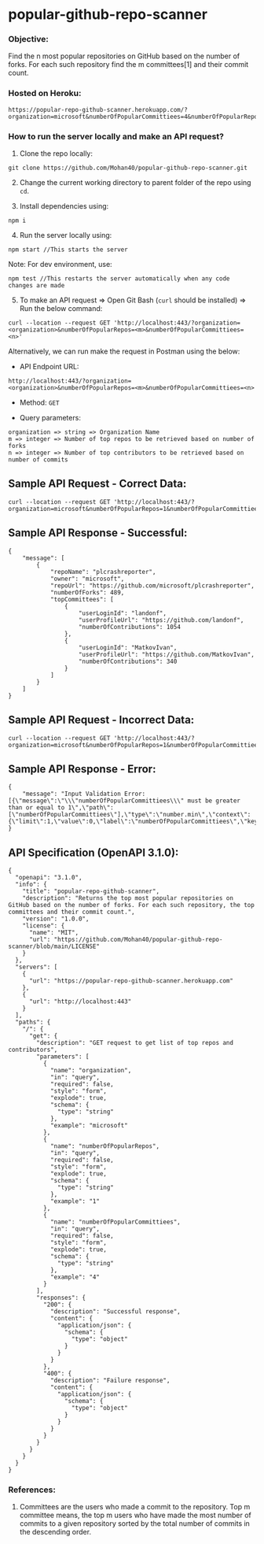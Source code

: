 # popular-github-repo-scanner

### Objective: 
Find the n most popular repositories on GitHub based on the number of forks. For each such repository find the m committees[1] and their commit count.

### Hosted on Heroku:
```
https://popular-repo-github-scanner.herokuapp.com/?organization=microsoft&numberOfPopularCommittiees=4&numberOfPopularRepos=1
```

### How to run the server locally and make an API request?
1. Clone the repo locally: 
```
git clone https://github.com/Mohan40/popular-github-repo-scanner.git
```
2. Change the current working directory to parent folder of the repo using ```cd```. 

3. Install dependencies using:
```
npm i
```
4. Run the server locally using:
```
npm start //This starts the server
```
Note: For dev environment, use:
```
npm test //This restarts the server automatically when any code changes are made
```
5. To make an API request => Open Git Bash (```curl``` should be installed) => Run the below command:
```
curl --location --request GET 'http://localhost:443/?organization=<organization>&numberOfPopularRepos=<m>&numberOfPopularCommittiees=<n>'
```

Alternatively, we can run make the request in Postman using the below: 

* API Endpoint URL: 
```
http://localhost:443/?organization=<organization>&numberOfPopularRepos=<m>&numberOfPopularCommittiees=<n>
```

* Method: ```GET``` 

* Query parameters: 
```
organization => string => Organization Name
m => integer => Number of top repos to be retrieved based on number of forks
n => integer => Number of top contributors to be retrieved based on number of commits
```


## Sample API Request - Correct Data:
```
curl --location --request GET 'http://localhost:443/?organization=microsoft&numberOfPopularRepos=1&numberOfPopularCommittiees=2'
```

## Sample API Response - Successful:
```
{
    "message": [
        {
            "repoName": "plcrashreporter",
            "owner": "microsoft",
            "repoUrl": "https://github.com/microsoft/plcrashreporter",
            "numberOfForks": 489,
            "topCommittees": [
                {
                    "userLoginId": "landonf",
                    "userProfileUrl": "https://github.com/landonf",
                    "numberOfContributions": 1054
                },
                {
                    "userLoginId": "MatkovIvan",
                    "userProfileUrl": "https://github.com/MatkovIvan",
                    "numberOfContributions": 340
                }
            ]
        }
    ]
}
```


## Sample API Request - Incorrect Data:
```
curl --location --request GET 'http://localhost:443/?organization=microsoft&numberOfPopularRepos=1&numberOfPopularCommittiees=0'
```

## Sample API Response - Error:
```
{
    "message": "Input Validation Error: [{\"message\":\"\\\"numberOfPopularCommittiees\\\" must be greater than or equal to 1\",\"path\":[\"numberOfPopularCommittiees\"],\"type\":\"number.min\",\"context\":{\"limit\":1,\"value\":0,\"label\":\"numberOfPopularCommittiees\",\"key\":\"numberOfPopularCommittiees\"}}]"
}
```


## API Specification (OpenAPI 3.1.0):
```
{
  "openapi": "3.1.0",
  "info": {
    "title": "popular-repo-github-scanner",
    "description": "Returns the top most popular repositories on GitHub based on the number of forks. For each such repository, the top committees and their commit count.",
    "version": "1.0.0",
    "license": {
      "name": "MIT",
      "url": "https://github.com/Mohan40/popular-github-repo-scanner/blob/main/LICENSE"
    }
  },
  "servers": [
    {
      "url": "https://popular-repo-github-scanner.herokuapp.com"
    },
    {
      "url": "http://localhost:443"
    }
  ],
  "paths": {
    "/": {
      "get": {
        "description": "GET request to get list of top repos and contributors",
        "parameters": [
          {
            "name": "organization",
            "in": "query",
            "required": false,
            "style": "form",
            "explode": true,
            "schema": {
              "type": "string"
            },
            "example": "microsoft"
          },
          {
            "name": "numberOfPopularRepos",
            "in": "query",
            "required": false,
            "style": "form",
            "explode": true,
            "schema": {
              "type": "string"
            },
            "example": "1"
          },
          {
            "name": "numberOfPopularCommittiees",
            "in": "query",
            "required": false,
            "style": "form",
            "explode": true,
            "schema": {
              "type": "string"
            },
            "example": "4"
          }
        ],
        "responses": {
          "200": {
            "description": "Successful response",
            "content": {
              "application/json": {
                "schema": {
                  "type": "object"
                }
              }
            }
          },
          "400": {
            "description": "Failure response",
            "content": {
              "application/json": {
                "schema": {
                  "type": "object"
                }
              }
            }
          }
        }
      }
    }
  }
}
```

### References:
1. Committees are the users who made a commit to the repository. Top m committee means, the top m users who have made the most number of commits to a given repository sorted by the total number of commits in the descending order.